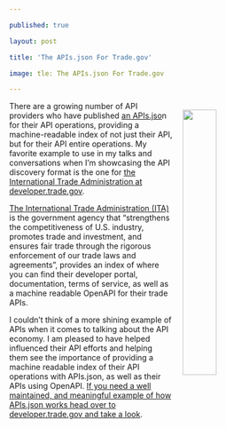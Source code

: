 ---
published: true
layout: post
title: 'The APIs.json For Trade.gov'
image: tle: The APIs.json For Trade.gov
---

<p><img src="https://s3.amazonaws.com/kinlane-productions2/trade-gov/deverlop_trade_logo_tall.png" align="right" width="35%" style="padding: 15px;" />
<p>There are a growing number of API providers who have published <a href="http://apisjson.org">an APIs.jso</a>n for their API operations, providing a machine-readable index of not just their API, but for their API entire operations. My favorite example to use in my talks and conversations when I’m showcasing the API discovery format is the one for <a href="https://developer.trade.gov/">the International Trade Administration at developer.trade.gov</a>.

<p><a href="https://trade.gov/">The International Trade Administration (ITA)</a> is the government agency that “strengthens the competitiveness of U.S. industry, promotes trade and investment, and ensures fair trade through the rigorous enforcement of our trade laws and agreements”, provides an index of where you can find their developer portal, documentation, terms of service, as well as a machine readable OpenAPI for their trade APIs.

<p>I couldn’t think of a more shining example of APIs when it comes to talking about the API economy. I am pleased to have helped influenced their API efforts and helping them see the importance of providing a machine readable index of their API operations with APIs.json, as well as their APIs using OpenAPI. <a href="https://developer.trade.gov/apis.json">If you need a well maintained, and meaningful example of how APIs.json works head over to developer.trade.gov and take a look</a>.


